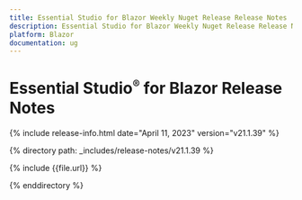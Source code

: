 ```yaml
---
title: Essential Studio for Blazor Weekly Nuget Release Release Notes  
description: Essential Studio for Blazor Weekly Nuget Release Release Notes 
platform: Blazor
documentation: ug
---
```


# Essential Studio<sup style="font-size:70%">&reg;</sup> for  Blazor  Release Notes  

{% include release-info.html date="April 11, 2023"   version="v21.1.39" %} 

{% directory path: _includes/release-notes/v21.1.39 %}

{% include {{file.url}} %}

{% enddirectory %}

